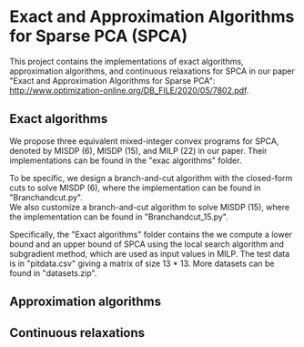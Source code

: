 # Exact and Approximation Algorithms for Sparse PCA (SPCA)

This project contains the implementations of exact algorithms, approximation algorithms, and continuous relaxations for SPCA in our paper "Exact and Approximation Algorithms for Sparse PCA": http://www.optimization-online.org/DB_FILE/2020/05/7802.pdf.

## Exact algorithms
We propose three equivalent mixed-integer convex programs for SPCA, denoted by MISDP (6), MISDP (15), and MILP (22) in our paper. Their implementations can be found in the "exac algorithms" folder.

To be specific, we design a branch-and-cut algorithm with the closed-form cuts to solve MISDP (6), where the implementation can be found in "Branchandcut.py".\
We also customize a branch-and-cut algorithm to solve MISDP (15), where the implementation can be found in "Branchandcut_15.py".

Specifically, the "Exact algorithms" folder contains the 
we compute a lower bound and an upper bound of SPCA using the local search algorithm and subgradient method, which are used as input values in MILP. The test data is in "pitdata.csv" giving a matrix of size 13 * 13. More datasets can be found in "datasets.zip".

## Approximation algorithms


## Continuous relaxations
